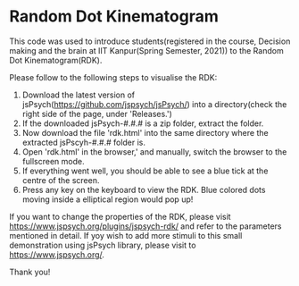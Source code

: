 # Random Dot Kinematogram
This code was used to introduce students(registered in the course, Decision making and the brain at IIT Kanpur(Spring Semester, 2021)) to the Random Dot Kinematogram(RDK).

Please follow to the following steps to visualise the RDK:
1. Download the latest version of jsPsych(https://github.com/jspsych/jsPsych/) into a directory(check the right side of the page, under 'Releases.')
2. If the downloaded jsPsych-#.#.# is a zip folder, extract the folder.
3. Now download the file 'rdk.html' into the same directory where the extracted jsPscyh-#.#.# folder is.
4. Open 'rdk.html' in the browser,' and manually, switch the browser to the fullscreen mode.
5. If everything went well, you should be able to see a blue tick at the centre of the screen.
6. Press any key on the keyboard to view the RDK. Blue colored dots moving inside a elliptical region would pop up! 

If you want to change the properties of the RDK, please visit https://www.jspsych.org/plugins/jspsych-rdk/ and refer to the parameters mentioned in detail. If yoy wish to add more stimuli to this small demonstration using jsPsych library, please visit to https://www.jspsych.org/. 

Thank you! 

